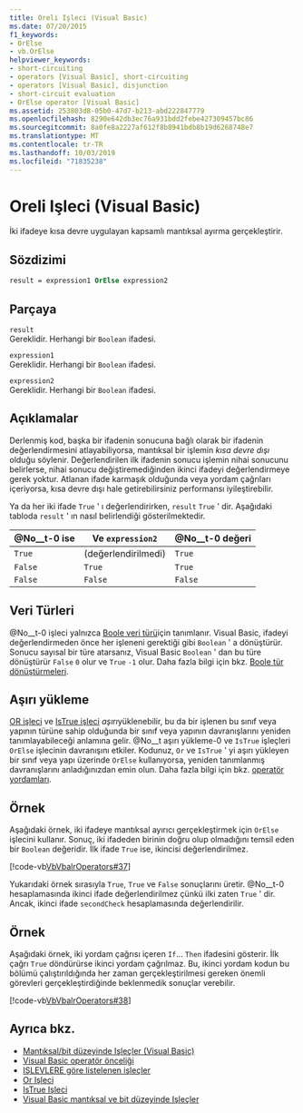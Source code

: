 ```yaml
---
title: Oreli Işleci (Visual Basic)
ms.date: 07/20/2015
f1_keywords:
- OrElse
- vb.OrElse
helpviewer_keywords:
- short-circuiting
- operators [Visual Basic], short-circuiting
- operators [Visual Basic], disjunction
- short-circuit evaluation
- OrElse operator [Visual Basic]
ms.assetid: 253803d8-05b0-47d7-b213-abd222847779
ms.openlocfilehash: 8290e642db3ec76a931bdd2febe427309457bc86
ms.sourcegitcommit: 8a0fe8a2227af612f8b8941bdb8b19d6268748e7
ms.translationtype: MT
ms.contentlocale: tr-TR
ms.lasthandoff: 10/03/2019
ms.locfileid: "71835238"
---
```

# <a name="orelse-operator-visual-basic"></a>Oreli Işleci (Visual Basic)
İki ifadeye kısa devre uygulayan kapsamlı mantıksal ayırma gerçekleştirir.  
  
## <a name="syntax"></a>Sözdizimi  
  
```vb
result = expression1 OrElse expression2  
```  
  
## <a name="parts"></a>Parçaya  
 `result`  
 Gereklidir. Herhangi bir `Boolean` ifadesi.  
  
 `expression1`  
 Gereklidir. Herhangi bir `Boolean` ifadesi.  
  
 `expression2`  
 Gereklidir. Herhangi bir `Boolean` ifadesi.  
  
## <a name="remarks"></a>Açıklamalar  
 Derlenmiş kod, başka bir ifadenin sonucuna bağlı olarak bir ifadenin değerlendirmesini atlayabiliyorsa, mantıksal bir işlemin *kısa devre dışı* olduğu söylenir. Değerlendirilen ilk ifadenin sonucu işlemin nihai sonucunu belirlerse, nihai sonucu değiştiremediğinden ikinci ifadeyi değerlendirmeye gerek yoktur. Atlanan ifade karmaşık olduğunda veya yordam çağrıları içeriyorsa, kısa devre dışı hale getirebilirsiniz performansı iyileştirebilir.  
  
 Ya da her iki ifade `True` ' ı değerlendirirken, `result` `True` ' dir. Aşağıdaki tabloda `result` ' ın nasıl belirlendiği gösterilmektedir.  
  
|@No__t-0 ise|Ve `expression2`|@No__t-0 değeri|  
|-------------------------|--------------------------|------------------------------|  
|`True`|(değerlendirilmedi)|`True`|  
|`False`|`True`|`True`|  
|`False`|`False`|`False`|  
  
## <a name="data-types"></a>Veri Türleri  
 @No__t-0 işleci yalnızca [Boole veri türü](../../../visual-basic/language-reference/data-types/boolean-data-type.md)için tanımlanır. Visual Basic, ifadeyi değerlendirmeden önce her işleneni gerektiği gibi `Boolean` ' a dönüştürür. Sonucu sayısal bir türe atarsanız, Visual Basic `Boolean` ' dan bu türe dönüştürür `False` `0` olur ve `True` `-1` olur.
Daha fazla bilgi için bkz. [Boole tür dönüştürmeleri](../data-types/boolean-data-type.md#type-conversions).
  
## <a name="overloading"></a>Aşırı yükleme  
 [OR işleci](../../../visual-basic/language-reference/operators/or-operator.md) ve [IsTrue işleci](../../../visual-basic/language-reference/operators/istrue-operator.md) *aşırı*yüklenebilir, bu da bir işlenen bu sınıf veya yapının türüne sahip olduğunda bir sınıf veya yapının davranışlarını yeniden tanımlayabileceği anlamına gelir. @No__t aşırı yükleme-0 ve `IsTrue` işleçleri `OrElse` işlecinin davranışını etkiler. Kodunuz, `Or` ve `IsTrue` ' yi aşırı yükleyen bir sınıf veya yapı üzerinde `OrElse` kullanıyorsa, yeniden tanımlanmış davranışlarını anladığınızdan emin olun. Daha fazla bilgi için bkz. [operatör yordamları](../../../visual-basic/programming-guide/language-features/procedures/operator-procedures.md).  
  
## <a name="example"></a>Örnek  
 Aşağıdaki örnek, iki ifadeye mantıksal ayırıcı gerçekleştirmek için `OrElse` işlecini kullanır. Sonuç, iki ifadeden birinin doğru olup olmadığını temsil eden bir `Boolean` değeridir. İlk ifade `True` ise, ikincisi değerlendirilmez.  
  
 [!code-vb[VbVbalrOperators#37](~/samples/snippets/visualbasic/VS_Snippets_VBCSharp/VbVbalrOperators/VB/Class1.vb#37)]  
  
 Yukarıdaki örnek sırasıyla `True`, `True` ve `False` sonuçlarını üretir. @No__t-0 hesaplamasında ikinci ifade değerlendirilmez çünkü ilki zaten `True` ' dir. Ancak, ikinci ifade `secondCheck` hesaplamasında değerlendirilir.  
  
## <a name="example"></a>Örnek  
 Aşağıdaki örnek, iki yordam çağrısı içeren `If`... `Then` ifadesini gösterir. İlk çağrı `True` döndürürse ikinci yordam çağrılmaz. Bu, ikinci yordam kodun bu bölümü çalıştırıldığında her zaman gerçekleştirilmesi gereken önemli görevleri gerçekleştirdiğinde beklenmedik sonuçlar verebilir.  
  
 [!code-vb[VbVbalrOperators#38](~/samples/snippets/visualbasic/VS_Snippets_VBCSharp/VbVbalrOperators/VB/Class1.vb#38)]  
  
## <a name="see-also"></a>Ayrıca bkz.

- [Mantıksal/bit düzeyinde Işleçler (Visual Basic)](../../../visual-basic/language-reference/operators/logical-bitwise-operators.md)
- [Visual Basic operatör önceliği](../../../visual-basic/language-reference/operators/operator-precedence.md)
- [IŞLEVLERE göre listelenen işleçler](../../../visual-basic/language-reference/operators/operators-listed-by-functionality.md)
- [Or Işleci](../../../visual-basic/language-reference/operators/or-operator.md)
- [IsTrue Işleci](../../../visual-basic/language-reference/operators/istrue-operator.md)
- [Visual Basic mantıksal ve bit düzeyinde Işleçler](../../../visual-basic/programming-guide/language-features/operators-and-expressions/logical-and-bitwise-operators.md)
